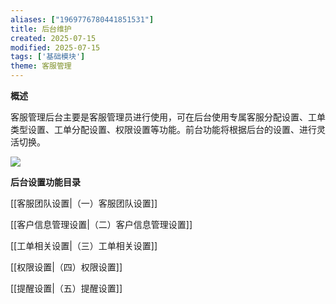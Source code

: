 ```yaml
---
aliases: ["1969776780441851531"]
title: 后台维护
created: 2025-07-15
modified: 2025-07-15
tags: ['基础模块']
theme: 客服管理
---
```


**概述**

客服管理后台主要是客服管理员进行使用，可在后台使用专属客服分配设置、工单类型设置、工单分配设置、权限设置等功能。前台功能将根据后台的设置、进行灵活切换。

![](270efc4a7f05327df8b08f9d8bfb3ff4.jpg)

**后台设置功能目录**

[[客服团队设置|（一）客服团队设置]]

[[客户信息管理设置|（二）客户信息管理设置]]

[[工单相关设置|（三）工单相关设置]]

[[权限设置|（四）权限设置]]

[[提醒设置|（五）提醒设置]]